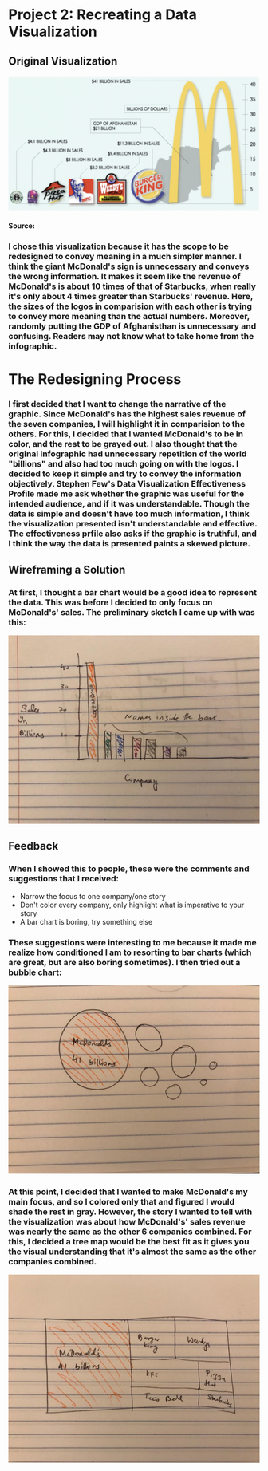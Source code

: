 # Project 2: Recreating a Data Visualization

## Original Visualization

![Original Data Viz](viz1.jpeg)

#### Source:

### I chose this visualization because it has the scope to be redesigned to convey meaning in a much simpler manner. I think the giant McDonald's sign is unnecessary and conveys the wrong information. It makes it seem like the revenue of McDonald's is about 10 times of that of Starbucks, when really it's only about 4 times greater than Starbucks' revenue. Here, the sizes of the logos in comparision with each other is trying to convey more meaning than the actual numbers. Moreover, randomly putting the GDP of Afghanisthan is unnecessary and confusing. Readers may not know what to take home from the infographic. 


# The Redesigning Process 

### I first decided that I want to change the narrative of the graphic. Since McDonald's has the highest sales revenue of the seven companies, I will highlight it in comparision to the others. For this, I decided that I wanted McDonald's to be in color, and the rest to be grayed out. I also thought that the original infographic had unnecessary repetition of the world "billions" and also had too much going on with the logos. I decided to keep it simple and try to convey the information objectively. Stephen Few's Data Visualization Effectiveness Profile made me ask whether the graphic was useful for the intended audience, and if it was understandable. Though the data is simple and doesn't have too much information, I think the visualization presented isn't understandable and effective. The effectiveness prfile also asks if the graphic is truthful, and I think the way the data is presented paints a skewed picture. 

## Wireframing a Solution 

### At first, I thought a bar chart would be a good idea to represent the data. This was before I decided to only focus on McDonald's' sales. The preliminary sketch I came up with was this: 

![Solution1](solution1.jpeg)

## Feedback

### When I showed this to people, these were the comments and suggestions that I received: 

* Narrow the focus to one company/one story 
* Don't color every company, only highlight what is imperative to your story 
* A bar chart is boring, try something else 

### These suggestions were interesting to me because it made me realize how conditioned I am to resorting to bar charts (which are great, but are also boring sometimes). I then tried out a bubble chart: 

![Solution2](solution2.jpeg)

### At this point, I decided that I wanted to make McDonald's my main focus, and so I colored only that and figured I would shade the rest in gray. However, the story I wanted to tell with the visualization was about how McDonald's' sales revenue was nearly the same as the other 6 companies combined. For this, I decided a tree map would be the best fit as it gives you the visual understanding that it's almost the same as the other companies combined. 

![Solution3](solution3.jpeg)



